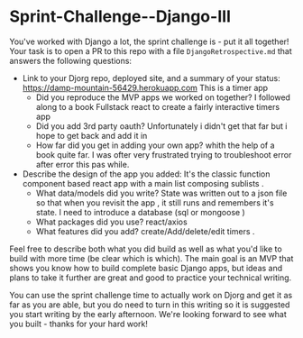 # Sprint-Challenge--Django-III

You've worked with Django a lot, the sprint challenge is - put it all together!
Your task is to open a PR to this repo with a file `DjangoRetrospective.md` that
answers the following questions:

- Link to your Djorg repo, deployed site, and a summary of your status:
   https://damp-mountain-56429.herokuapp.com
     This is a timer app
    - Did you reproduce the MVP apps we worked on together?
     I followed along to a book Fullstack react to create a fairly interactive timers app
    - Did you add 3rd party oauth?
       Unfortunately i didn't get that far but i hope to get back and add it in 
    - How far did you get in adding your own app?
       whith the help of a book quite far. I was ofter very frustrated trying to troubleshoot error after error this pas while. 
- Describe the design of the app you added:
    It's the classic function component based react app with a main list composing sublists . 
    - What data/models did you write?
        State was written out to a json file so that when you revisit the app , it still runs and remembers it's state. I need to introduce a database (sql or mongoose )
    - What packages did you use?
        react/axios
    - What features did you add?
      create/Add/delete/edit timers . 

Feel free to describe both what you did build as well as what you'd like to
build with more time (be clear which is which). The main goal is an MVP that
shows you know how to build complete basic Django apps, but ideas and plans to
take it further are great and good to practice your technical writing.

You can use the sprint challenge time to actually work on Djorg and get it as
far as you are able, but you do need to turn in this writing so it is suggested
you start writing by the early afternoon. We're looking forward to see what you
built - thanks for your hard work!
